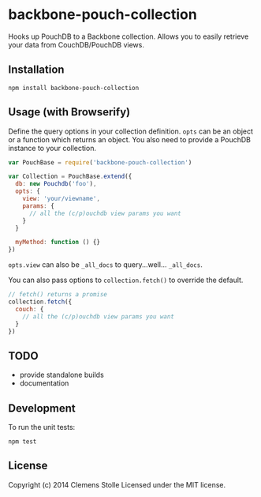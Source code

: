 backbone-pouch-collection
===

Hooks up PouchDB to a Backbone collection.
Allows you to easily retrieve your data from CouchDB/PouchDB views.

## Installation

`npm install backbone-pouch-collection`


## Usage (with Browserify)

Define the query options in your collection definition.
`opts` can be an object or a function which returns an object.
You also need to provide a PouchDB instance to your collection.

```javascript
var PouchBase = require('backbone-pouch-collection')

var Collection = PouchBase.extend({
  db: new Pouchdb('foo'),
  opts: {
    view: 'your/viewname',
    params: {
      // all the (c/p)ouchdb view params you want
    }
  }

  myMethod: function () {}
})
```

`opts.view` can also be `_all_docs` to query...well... `_all_docs`.

You can also pass options to `collection.fetch()` to override the
default.

```javascript
// fetch() returns a promise
collection.fetch({
  couch: {
    // all the (c/p)ouchdb view params you want
  }
})
```

## TODO

* provide standalone builds
* documentation

## Development
To run the unit tests:
```shell
npm test
```

## License
Copyright (c) 2014 Clemens Stolle
Licensed under the MIT license.
